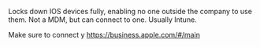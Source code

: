 Locks down IOS devices fully, enabling no one outside the company to use them. Not a MDM, but can connect to one. Usually Intune.

Make sure to connect y
https://business.apple.com/#/main
